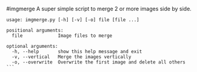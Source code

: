 #imgmerge
A super simple script to merge 2 or more images side by side.

````
usage: imgmerge.py [-h] [-v] [-o] file [file ...]

positional arguments:
  file             Image files to merge

optional arguments:
  -h, --help       show this help message and exit
  -v, --vertical   Merge the images vertically
  -o, --overwrite  Overwrite the first image and delete all others
```


